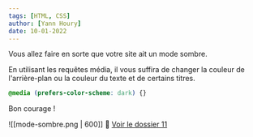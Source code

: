 ```yaml
---
tags: [HTML, CSS]
author: [Yann Houry]
date: 10-01-2022
---
```


Vous allez faire en sorte que votre site ait un mode sombre.

En utilisant les requêtes média, il vous suffira de changer la couleur de l'arrière-plan ou la couleur du texte et de certains titres.

```CSS
@media (prefers-color-scheme: dark) {}
```

Bon courage !

![[mode-sombre.png | 600]]
📁 [Voir le dossier 11](https://app.box.com/s/wzc7zdwnhmrypn66z5pct2e7uc57aijk)
